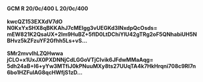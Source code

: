 #### GCM R 20/0c/400 L 20/0c/400
**kwcQZ153EXXdV7dO**<br/>**N0KxYxSHX8qBKKAhJ7cMEIgg3vUEGKd3INxdpQcOsds=**<br/>**mEW821K2QsaUX+2Im9HuBZ+5flD0LtDChiYIU42gTRg2oF5QNhabiUH5NBHvz5kZFzuYF2Gfhh5Ls+vS...**<br/><br/>
**SMr2mvvlhLZQHwwa**<br/>**jCLO+x1UxJX0PXDNNjCdLGGoVTjCIvik6JFdwMMaAqg=**<br/>**5dh24aB+I6+yYw3MTfiJ0kPNuuMXy8ts27UUqTA4k7HkHrqni708c9RI7n6bo1HZFulAG8qcHWfjS1zD...**